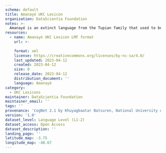```yaml
---
schema: default
title: Amanayé UKC Lexicon
organization: DataScientia Foundation
notes: >-
  Amanayé is an extinct language from the Tupian family that used to be spoken in South America. The UKC Lexicon of Amanayé is represented as a lexico-semantic network. It consists of words, word senses, synsets, as well as sense-level and synset-level relationships
resources:
  - name: Amanayé UKC Lexicon LMF format
    url: >-
      
    format: xml
    license: https://creativecommons.org/licenses/by-nc-sa/4.0/
    last_updated: 2023-04-12
    created: 2023-04-12
    size: 0
    release_date: 2023-04-12
    distribution_document: ''
    language: Amanayé
category:
  - UKC Lexicons
maintainer: DataScientia Foundation
maintainer_email: ''
tags: ''
provenance: 'CogNet 2.1 by Khuyagbaatar Batsuren, National University of Mongolia (http://cognet.ukc.disi.unitn.it); Princeton WordNet 2.1 by Princeton University (https://wordnet.princeton.edu)'
version: '1.0'
dataset_level: Language Level (L1-2)
dataset_access: Open Access
dataset_description: ''
landing_page: ''
latitude_map: -3.75
longitude_map: -48.67
---
```

